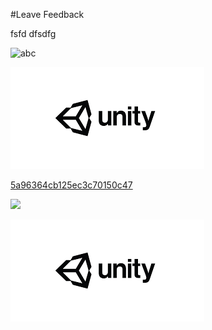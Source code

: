 #Leave Feedback

<div id="feedback-container"></div>


fsfd
dfsdfg



![abc](Images/DW5adad473b3fa4c386034e042.png)

![abc](Images/DW5a963922d2f2b83b4ce3e9c6.png)


[5a96364cb125ec3c70150c47](Examples/DW5a96364cb125ec3c70150c47.cs)

![](https://images.pexels.com/photos/67636/rose-blue-flower-rose-blooms-67636.jpeg)


![abc](Images/DW5adad7cad9daae2ac4d29fe3.png)
